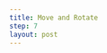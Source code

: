 ```yaml
---
title: Move and Rotate
step: 7
layout: post
---
```


<script src="https://gist.github.com/madhephaestus/8e721186d2ae185a03b8.js"></script>